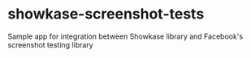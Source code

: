 # showkase-screenshot-tests
Sample app for integration between Showkase library and Facebook's screenshot testing library
